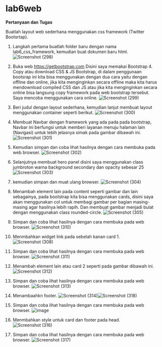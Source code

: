 # lab6web
<b>Pertanyaan dan Tugas</b>

Buatlah layout web sederhana menggunakan css framework (Twitter Bootsrtap).
1. Langkah pertama buatlah folder baru dengan nama lab6_css_framework, kemudian buat dokumen baru html.
![Screenshot (298)](https://user-images.githubusercontent.com/101716699/164619254-f4006886-54a8-4e2d-ac0c-ac167569c845.png)

2. Buka web https://getbootstrap.com Disini saya memakai Bootstrap 4. Copy atau download CSS & JS Bootstrap, di dalam penggunaan bootsrap ini kita bisa menggunakan dengan dua cara yaitu dengan offline dan online, jika kita menginginkan secara offline maka kita harus mendownload compiled CSS dan JS atau jika kita menginginkan secara online bisa langsung copy framework pada web bootstrap tersebut. Saya mencoba menggunakan cara online.
![Screenshot (299)](https://user-images.githubusercontent.com/101716699/164620387-542d1156-2fe0-434e-9c79-0733ede76a7f.png)

3. Beri judul dengan layout sederhana, kemudian lanjut membuat layout menggunakan container seperti berikut.
![Screenshot (300)](https://user-images.githubusercontent.com/101716699/164622361-14164346-ea77-4cfb-9cfd-756f59246309.png)

4. Membuat Navbar dengan framework yang ada pada pada bootstrap, Navbar ini berfungsi untuk memberi layanan menuju halaman lain (Navigasi) untuk lebih jelasnya simak pada gambar dibawah ini.
![Screenshot (301)](https://user-images.githubusercontent.com/101716699/164623489-86afc500-6aac-44f2-9a99-ba760afbd81a.png)

5. Kemudian simpan dan coba lihat hasilnya dengan cara membuka pada web browser.
![Screenshot (302)](https://user-images.githubusercontent.com/101716699/164624372-101fd351-b774-4000-be6d-6300868f0654.png)

6. Selanjutnya membuat hero panel disini saya menggunakan class jumbroton warna background secondary dan opacity sebesar 25
![Screenshot (303)](https://user-images.githubusercontent.com/101716699/164625674-bb226168-a3ad-4f60-b0ca-a6795d21ac30.png)

7. kemudian simpan dan muat ulang browser.
![Screenshot (304)](https://user-images.githubusercontent.com/101716699/164626062-afa5e4a7-57e0-4c7f-b854-368d9e4837c8.png)

8. Menambah element lain pada content seperti gambar dan lain sebagainya, pada bootstrap kita bisa menggunakan cards, disini saya akan menggunakan col untuk membagi gambar per bagian masing-masing agar hasilnya lebih rapih. Dan membuat gambar menjadi bulat dengan menggunakan class rounded-circle.
![Screenshot (305)](https://user-images.githubusercontent.com/101716699/164629148-2efc4c0a-af65-4db6-9cee-1c5b49ce6139.png)

9. Simpan dan coba lihat hasilnya dengan cara membuka pada web browser.
![Screenshot (310)](https://user-images.githubusercontent.com/101716699/164643909-751b6847-031a-4029-9d13-02714a0397f1.png)

10. Menmbahkan widget link pada sebelah kanan card 1.
![Screenshot (308)](https://user-images.githubusercontent.com/101716699/164644421-ee3f96b0-d6b0-43e2-bda2-4115c8e1db6c.png)

11. Simpan dan coba lihat hasilnya dengan cara membuka pada web browser.
![Screenshot (311)](https://user-images.githubusercontent.com/101716699/164644513-1fe7f601-874f-4f1d-90d7-bff63b1042ce.png)

12. Menambah element lain atau card 2 seperti pada gambar dibawah ini.
![Screenshot (312)](https://user-images.githubusercontent.com/101716699/164644812-51b03731-04ce-4c24-bdbb-1d39ac6a8313.png)

13. Simpan dan coba lihat hasilnya dengan cara membuka pada web browser.
![Screenshot (313)](https://user-images.githubusercontent.com/101716699/164645155-361fc653-95e7-426f-892b-6cb1b87f997c.png)

14. Menambaahkn footer.
![Screenshot (314)](https://user-images.githubusercontent.com/101716699/164646193-8414803e-09bd-4a65-8878-0c187876c314.png)![Screenshot (318)](https://user-images.githubusercontent.com/101716699/164646212-28f418b6-7647-44e6-8a40-403f4a5c65e5.png)

15. Simpan dan coba lihat hasilnya dengan cara membuka pada web browser.
![image](https://user-images.githubusercontent.com/101716699/164646238-5500a1c6-e29a-49cc-89e4-da6f569bc41b.png)

16. Menmbahkan style untuk card dan footer pada head.
![Screenshot (316)](https://user-images.githubusercontent.com/101716699/164646199-78fe4e2a-e9b0-4f6b-b703-ed0e92c23d1d.png)

17. Simpan dan coba lihat hasilnya dengan cara membuka pada web browser.
![Screenshot (317)](https://user-images.githubusercontent.com/101716699/164646209-f6fbe79b-7022-473f-ad94-235a252d1007.png)




